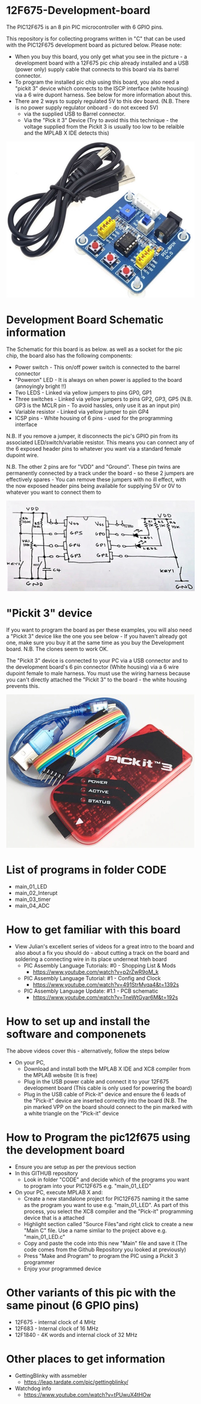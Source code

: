 # 12F675-Development-board

The PIC12F675 is an 8 pin PIC microcontroller with 6 GPIO pins.  

This repository is for collecting programs written in "C" that can be used with the PIC12F675 development board as pictured below.
Please note:
- When you buy this board, you only get what you see in the picture - a development board with a 12F675 pic chip already installed and a USB (power only) supply cable that connects to this board via its barrel connector. 
 - To program the installed pic chip using this board, you also need a "pickit 3" device which connects to the ISCP interface (white housing) via a 6 wire dupont harness. See below for more information about this. 
 - There are 2 ways to supply regulated 5V to this dev board. (N.B. There is no power supply regulator onboard - do not exceed 5V)
   - via the supplied USB to Barrel connector. 
   - Via the "Pick it 3" Device (Try to avoid this this technique - the voltage supplied from the Pickit 3 is usually too low to be relaible and the MPLAB X IDE detects this) 


<img src="images/12f675 board.jpg" alt="Dev board"/>


# Development Board Schematic information
The Schematic for this board is as below. as well as a socket for the pic chip, the board also has the following components:
 - Power switch      - This on/off power switch is connected to the barrel connector 
 - "Poweron" LED     - It is always on when power is applied to the board (annoyingly bright !!)
 - Two LEDS          - Linked via yellow jumpers to pins GP0, GP1
 - Three switches    - Linked via yellow jumpers to pins GP2, GP3, GP5 (N.B. GP3 is the MCLR pin - To avoid hassles, only use it as an input pin)
 - Variable resistor - Linked via yellow jumper  to pin  GP4  
 - ICSP pins         - White housing of 6 pins - used for the programming interface

N.B. If you remove a jumper, it disconnects the pic's GPIO pin from its associated LED/switch/variable resistor. This means you can connect any of the 6 exposed header pins to whatever you want via a standard female dupoint wire. 

N.B. The other 2 pins are for "VDD" and "Ground". These pin twins are permanently connected by a track under the board - so these 2 jumpers are effectively spares - You can remove these jumpers with no ill effect, with the now exposed header pins being available for supplying 5V or 0V to whatever you want to connect them to

<img src="images/12f675 schematic.jpg" alt="Schematic"/>

# "Pickit 3" device
If you want to program the board as per these examples, you will also need a "Pickit 3" device like the one you see below - If you haven't already got one, make sure you buy it at the same time as you buy the Development board. N.B. The clones seem to work OK. 

The "Pickit 3" device is connected to your PC via a USB connector and to the development board's 6 pin connector (White housing) via a 6 wire dupoint female to male harness. You must use the wiring harness because you can't directly attached the "Pickit 3" to the board - the white housing prevents this.

<img src="images/pickit3.jpg" alt="Pickit 3"/>


# List of programs in folder CODE
 - main_01_LED  
 - main_02_Interupt 	 
 - main_03_timer 	 	 
 - main_04_ADC 


# How to get familiar with this board
- View Julian's excellent series of videos for a great intro to the board and also about a fix you should do - about cutting a track on the board and soldering a connecting wire in its place underneat hteh board
  - PIC Assembly Language Tutorials: #0 - Shopping List & Mods
    - https://www.youtube.com/watch?v=p2rZwR9oM_k
  - PIC Assembly Language Tutorial: #1 - Config and Clock
    - https://www.youtube.com/watch?v=491StrMyqa4&t=1392s
  - PIC Assembly Language Update: #1.1 - PCB schematic
    - https://www.youtube.com/watch?v=TneWtGyar6M&t=192s


# How to set up and install the software and componenets
The above videos cover this - alternatively, follow the steps below
- On your PC, 
  - Download and install both the MPLAB X IDE and XC8 compiler from the MPLAB website (It is free) 
  - Plug in the USB power cable and connect it to your 12F675 development board (This cable is only used for powering the board) 
  - Plug in the USB cable of Pick-it" device and ensure the 6 leads of the "Pick-it" device are inserted correctly into the board (N.B. The pin marked VPP on the board should connect to the pin marked with a white triangle on the "Pick-it" device  


# How to Program the pic12f675 using the development board
- Ensure you are setup as per the previous section
- In this GITHUB repository
  - Look in folder "CODE" and decide which of the programs you want to program into your PIC12F675 e.g. "main_01_LED"
- On your PC, execute MPLAB X and:
  - Create a new standalone project for PIC12F675 naming it the same as the program you want to use e.g. "main_01_LED". As part of this process, you select the XC8 compiler and the "Pick-it" programming device that is a attached 
  - Highlight section called "Source Files"and right click to create a new "Main C" file. Use a name simliar to the project above e.g. "main_01_LED.c"  
  - Copy and paste the code into this new "Main" file and save it (The code comes from the Github Repository you looked at previously)
  - Press "Make and Program" to program the PIC using a Pickit 3 programmer
  - Enjoy your programmed device


# Other variants of this pic with the same pinout (6 GPIO pins)
- 12F675  - internal clock of  4 MHz
- 12F683  - Internal clock of 16 MHz
- 12F1840 - 4K words and internal clock of 32 MHz

# Other places to get information
 - GettingBlinky with assmebler
   - https://leap.tardate.com/pic/gettingblinky/
 - Watchdog info   
   - https://www.youtube.com/watch?v=tPUwuX4tHOw 

